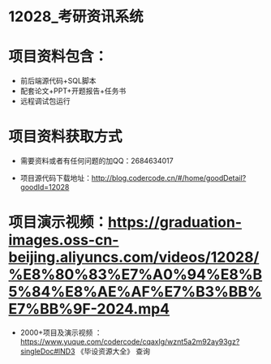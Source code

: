  #  12028_考研资讯系统
 
 #  项目资料包含：
 *  前后端源代码+SQL脚本
 *  配套论文+PPT+开题报告+任务书
 *  远程调试包运行

 #  项目资料获取方式
 *  需要资料或者有任何问题的加QQ：2684634017

 *  项目源代码下载地址：http://blog.codercode.cn/#/home/goodDetail?goodId=12028
   
 #  项目演示视频：https://graduation-images.oss-cn-beijing.aliyuncs.com/videos/12028/%E8%80%83%E7%A0%94%E8%B5%84%E8%AE%AF%E7%B3%BB%E7%BB%9F-2024.mp4
          
 *  2000+项目及演示视频 ：https://www.yuque.com/codercode/cqaxlg/wznt5a2m92ay93gz?singleDoc#lND3 《毕设资源大全》
   查询
